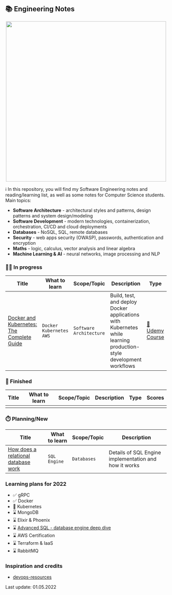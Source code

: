 ## 📚 Engineering Notes

<p align="center">
    <img width="500px" src="https://wallpaperbat.com/img/64596-engineering-desktop-wallpaper.jpg">
</p>

ℹ️  In this repository, you will find my Software Engineering notes and reading/learning list, as well as some notes for Computer Science students. Main topics:
* **Software Architecture** - architectural styles and patterns, design patterns and system design/modeling   
* **Software Development** - modern technologies, containerization, orchestration, CI/CD and cloud deployments
* **Databases** - NoSQL, SQL, remote databases
* **Security** - web apps security (OWASP), passwords, authentication and encryption
* **Maths** - logic, calculus, vector analysis and linear algebra
* **Machine Learning & AI** - neural networks, image processing and NLP


### 🧑‍💼 In progress
| Title                                                                                               | What to learn               | Scope/Topic             | Description                                                                                                        | Type                                                                                      |
|-----------------------------------------------------------------------------------------------------|-----------------------------|-------------------------|--------------------------------------------------------------------------------------------------------------------|-------------------------------------------------------------------------------------------|
| [Docker and Kubernetes: The Complete Guide](/resources/docker_and_kubernetes_the_complete_guide.md) | `Docker` `Kubernetes` `AWS` | `Software Architecture` | Build, test, and deploy Docker applications with Kubernetes while learning production-style development workflows  | [🎥 Udemy Course](https://www.udemy.com/course/docker-and-kubernetes-the-complete-guide/) |


### 🏁 Finished
| Title | What to learn | Scope/Topic | Description | Type | Scores |
|-------|---------------|-------------|-------------|------|--------|
|       |               |             |             |      |        |




### ⏱️ Planning/New
| Title                                                                             | What to learn | Scope/Topic  | Description                                           |
|-----------------------------------------------------------------------------------|---------------|--------------|-------------------------------------------------------|
| [How does a relational database work](http://coding-geek.com/how-databases-work/) | `SQL Engine`  | `Databases`  | Details of SQL Engine implementation and how it works |


### Learning plans for 2022
- ✅ gRPC
- ✅ Docker
- 👀 Kubernetes
- ⌛ MongoDB
- ⌛ Elixir & Phoenix
- ⌛ [Advanced SQL - database engine deep dive](http://coding-geek.com/how-databases-work/)
- ⌛ AWS Certification
- ⌛ Terraform & IaaS
- ⌛ RabbitMQ


### Inspiration and credits
* [devops-resources](https://github.com/bregman-arie/devops-resources)


Last update: 01.05.2022
